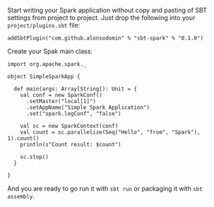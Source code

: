 Start writing your Spark application without copy and pasting of SBT settings from project to project. Just drop
 the following into your `project/plugins.sbt` file:

    addSbtPlugin("com.github.alonsodomin" % "sbt-spark" % "0.1.0")

Create your Spak main class:

    import org.apache.spark._

    object SimpleSparkApp {

      def main(args: Array[String]): Unit = {
        val conf = new SparkConf()
          .setMaster("local[1]")
          .setAppName("Simple Spark Application")
          .set("spark.logConf", "false")

        val sc = new SparkContext(conf)
        val count = sc.parallelize(Seq("Hello", "from", "Spark"), 1).count()
        println(s"Count result: $count")

        sc.stop()
      }

    }

And you are ready to go run it with `sbt run` or packaging it with `sbt assembly`.
